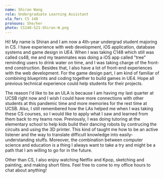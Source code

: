 ```yaml
---
name: Shiran Wang
role: Undergraduate Learning Assistant
ula_for: CS 148
pronouns: She/her
photo: CS148-S21-Shiran-W.png
---
```


Hi! My name is Shiran and I am now a 4th-year undergrad student majoring in CS. I have experience with web development, iOS application, database systems and game design in UE4. When I was taking C148 which still was called cs48, me and my teammates was doing a iOS app called "tree" reminding users to drink water on time, and I was taking charge of the front-end construction. Besides that, I also have a lot of front-end experiences with the web development. For the game design part, I am kind of familiar of combining blueprints and coding together to build games in UE4. Hope all previous technical experience could help students for their projects. 

The reason I'd like to be an ULA is because I am having my last quarter at UCSB right now and I wish I could have more connections with other students at this pandemic time and more memories for the rest time at UCSB. Also, I still remembered how the LAs helped me when I was taking these CS courses, so I would like to apply what I saw and learned from them back to my teams now. Previously, I was doing tutoring at the elementary school to help kids build their dancing robots by contrucing the circuits and using the 3D printer. This kind of taught me how to be an active listener and the way to translate difficult knowledge into easily-understanding stuffs. Moreover, the combination between computer science and education is a thing I always want to take a try and might be a path that I am willing to go for in the future.

Other than CS, I also enjoy watching Netflix and Kpop, sketching and painting, and making short films. Feel free to come to my office hours to chat about anything!
